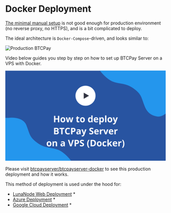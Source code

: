 # Docker Deployment

[The minimal manual setup](ManualDeployment.md) is not good enough for production environment (no reverse proxy, no HTTPS), and is a bit complicated to deploy.

The ideal architecture is `Docker-Compose`-driven, and looks similar to:

![Production BTCPay](https://raw.githubusercontent.com/btcpayserver/btcpayserver-docker/master/Production/Production.png)

Video below guides you step by step on how to set up BTCPay Server on a VPS with Docker.

[![](./img/thumbnails/BTCPayDockerDeploymentVPS.png)](https://www.youtube.com/watch?v=x6hqTFgHqhA)

Please visit [btcpayserver/btcpayserver-docker](https://github.com/btcpayserver/btcpayserver-docker) to see this production deployment and how it works.

This method of deployment is used under the hood for:

* [LunaNode Web Deployment](LunaNodeWebDeployment.md) *
* [Azure Deployment](AzureDeployment.md) *
* [Google Cloud Deployment](GoogleCloudDeployment.md) *
